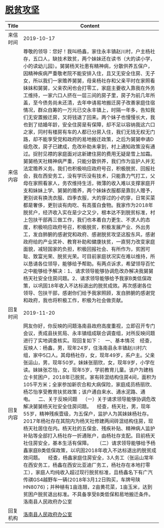 # <a href="http://www.shangluo.gov.cn/zmhd/ldxxxx.jsp?urltype=leadermail.LeaderMailContentUrl&wbtreeid=1112&leadermailid=5505">脱贫攻坚</a>
| Title |                                                                                                                                                                                                                                                                                                                                                                                                                                                                                  Content                                                                                                                                                                                                                                                                                                                                                                                                                                                                                  |
|:-----:|---------------------------------------------------------------------------------------------------------------------------------------------------------------------------------------------------------------------------------------------------------------------------------------------------------------------------------------------------------------------------------------------------------------------------------------------------------------------------------------------------------------------------------------------------------------------------------------------------------------------------------------------------------------------------------------------------------------------------------------------------------------------------------------------------------------------------------------------------------------------------------------------------------------------------------------------------------------------------|
| 来信时间  | 2019-10-17                                                                                                                                                                                                                                                                                                                                                                                                                                                                                                                                                                                                                                                                                                                                                                                                                                                                                                                                                                |
| 来信内容  | 尊敬的领导：您好！我叫杨鑫，家住永丰镇赵川村，户主杨社存，五口人，缺技术致贫，两个妹妹还在读书（大的读小学，小的读幼儿园）。舅舅杨天社患有精神病，分散供养五保户，因精神疾病严重敬老院不能安排入住，且又无安全住房、无子女，所以我们一家赡养舅舅，母亲杨社存和父亲平时在家照看妹妹和舅舅，父亲农闲也会打零工，家庭主要收入靠我在外务工维持，一家六口人挤在一层三间的房子里，房子为前几年所盖，至今债务尚未还清，去年申请易地搬迁房子改善家庭住宿情况，群众自筹的一万元已交永丰镇上，时隔一年多，告知我们无安置搬迁房，又将钱退了回来。两个妹子也慢慢长大，我也到了结婚年龄，安全住房是有保障，却不足以容纳我这六口之家，同村有楼房有车的人都已分房入住，我们无钱无权无门路，却不能享受党和政府的易地搬迁政策，之后为舅舅申请D级危改，房子已建成，危改补助未拿到，村上通知政策没有通过。捉肘见襟的家庭面对这新建住房的费用无疑是雪上加霜。舅舅杨天社精神病严重，只能分散供养，我们作为监护人并无法定赡养义务。我们也积极响应政府号召，积极脱贫、回报社会，我在西安务工，没有学历没有技术，只能靠力气打工，父母在家照看家人，务农维持生活，微薄的收入难以支撑家庭开支和妹妹上学、舅舅的赡养，两个妹妹衣服都是靠别人赠予，更别说有换洗衣服、四季衣服，大的穿过的小的穿，日常买菜都是奢侈，更别谈有肉吃、有高蛋白食物。我家作为2018年脱贫户，经济收入实在是少之又少，根本达不到脱贫标准，村上包扶干部再三做工作，我们也本着自力更生、不求人的态度，积极响应政府号召，积极脱贫，积极发展产业、外出务工，发自肺腑的感谢党和政府、感谢脱贫攻坚这股东风，感谢政府给的产业奖补、教育补助和健康扶贫，一直努力改变家庭面貌，减轻国家的负担，积极回报社会、有所作为，贫困可耻、致富光荣、脱贫光荣。可目前家庭状况实在难以维持，所以恳请各位领导，能够给予帮助。有两点诉求，希望领导百忙之中能够给予解决：1、请求领导能够协调危改办解决我舅舅杨天社安全住房问题。2、请求领导能够给予我家B类低保政策，以巩固18年收入不达标退出的脱贫成效。再次感谢各位领导、包扶干部，感谢你们给予我家照顾，发自肺腑的感谢党和政府，我也将积极工作，积极为社会做贡献。 |
| 回复时间  | 2019-11-20                                                                                                                                                                                                                                                                                                                                                                                                                                                                                                                                                                                                                                                                                                                                                                                                                                                                                                                                                                |
| 回复内容  | 网友你好，你反映的问题洛南县政府高度重视，立即召开专门会议，责成县扶贫局、永丰镇组成联合调查组，对所反映问题进行了实地调查核实。现回复如下：   一、基本情况    经查，反映人：杨鑫，男，现年24岁，住洛南县永丰镇赵川村六组，家中5口人。其母杨社存，女，现年49岁，系户主。父亲张运山，男，现年50岁。妹妹张丽欣，女，现年9岁，小学在读。妹妹张芯怡，女，现年5岁，学前教育儿童。该户为建档立卡贫困户，2018年已脱贫。家有砖混结构住房4间，面积为105平方米；全家参加新农合和大病保险，家庭成员杨丽欣、杨芯怡享受教育扶贫政策；该户通自来水、通水泥路、通电。    二、关于反映问题    （一）关于请求领导能够协调危改解决舅舅杨天社安全住房问题。    经查，杨天社，男，现年55岁，精神残疾壹级，为五保户，监护人为其妹妹杨社存。2017年杨社存在其院内为杨天社修建两间砖混结构住房，现杨天社居住在内。杨天社的五保金、残疾补贴、精神病人监护补贴等全部打入杨社存一折通账户，由杨社存支配。目前杨天社住房安全，基本生活有保障。    （二）请求领导能够给予杨鑫家庭B类低保政策，以巩固2018年收入不达标退出的脱贫成效问题。    经查，杨鑫家庭住房安全，3人务工（张运山常年在西安务工，杨鑫在西安比亚迪厂务工，杨社存在本地打零工），家庭人均纯收入超过现行脱贫标准，且杨鑫名下有广汽传祺GS4越野车一辆(2018年3月12日购买，车牌号陕HN8076)；并种植有1亩连翘，2亩黄花菜，1亩玉米，达到贫困户脱贫退出标准。不具备享受B类低保和易地搬迁条件。洛南县人民政府办公室                                                                                                                                                                                                                                                             |
| 回复机构  | <a href="../../category/agencies/洛南县人民政府办公室.md">洛南县人民政府办公室</a>                                                                                                                                                                                                                                                                                                                                                                                                                                                                                                                                                                                                                                                                                                                                                                                                                                                                                                            |